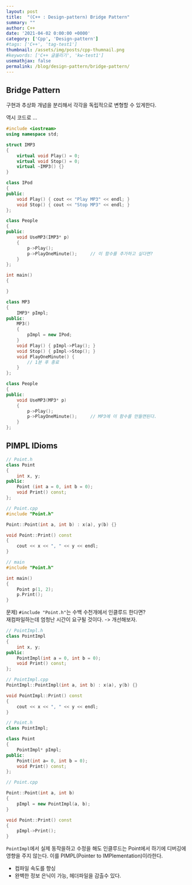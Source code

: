 ```yaml
---
layout: post
title:  "(C++ : Design-pattern) Bridge Pattern"
summary: ""
author: C++
date: '2021-04-02 0:00:00 +0000'
category: ['Cpp', 'Design-pattern']
#tags: ['C++', 'tag-test1']
thumbnail: /assets/img/posts/cpp-thumnail.png
#keywords: ['C++ 글올리기', 'kw-test1']
usemathjax: false
permalink: /blog/design-pattern/bridge-pattern/
---
```


## Bridge Pattern

구현과 추상화 개념을 분리해서 각각을 독립적으로 변형할 수 있게한다.

역시 코드로 ...

```cpp
#include <iostream>
using namespace std;

struct IMP3
{
    virtual void Play() = 0;
    virtual void Stop() = 0;
    virtual ~IMP3() {}
}

class IPod
{
public:
    void Play() { cout << "Play MP3" << endl; }
    void Stop() { cout << "Stop MP3" << endl; }
};

class People
{
public:
    void UseMP3(IMP3* p)
    {
        p->Play();
        p->PlayOneMinute();     // 이 함수를 추가하고 싶다면?
    }
};

int main()
{

}
```

```cpp
class MP3
{
    IMP3* pImpl;
public:
    MP3()
    {
        pImpl = new IPod;
    }
    void Play() { pImpl->Play(); }
    void Stop() { pImpl->Stop(); }
    void PlayOneMinute() {
        // 1분 후 종료
    }
};

class People
{
public:
    void UseMP3(MP3* p)
    {
        p->Play();
        p->PlayOneMinute();     // MP3에 이 함수를 만들면된다.
    }
};
```

## PIMPL IDioms

```cpp
// Point.h
class Point
{
    int x, y;
public:
    Point (int a = 0, int b = 0);
    void Print() const;
};
```

```cpp
// Point.cpp
#include "Point.h"

Point::Point(int a, int b) : x(a), y(b) {}

void Point::Print() const
{
    cout << x << ", " << y << endl;
}
```

```cpp
// main
#include "Point.h"

int main()
{
    Point p(1, 2);
    p.Print();
}
```

문제) `#include "Point.h"`는 수백 수천개에서 인클루드 한다면?<br>
재컴파일하는데 엄청난 시간이 요구될 것이다. -> 개선해보자.<br>

```cpp
// PointImpl.h
class PointImpl
{
    int x, y;
public:
    PointImpl(int a = 0, int b = 0);
    void Print() const;
};
```

```cpp
// PointImpl.cpp
PointImpl::PointImpl(int a, int b) : x(a), y(b) {}

void PointImpl::Print() const
{
    cout << x << ", " << y << endl;
}
```

```cpp
// Point.h
class PointImpl;

class Point
{
    PointImpl* pImpl;
public:
    Point(int a= 0, int b = 0);
    void Print() const;
};
```

```cpp
// Point.cpp

Point::Point(int a, int b)
{
    pImpl = new PointImpl(a, b);
}

void Point::Print() const
{
    pImpl->Print();
}
```

`PointImpl`에서 실제 동작을하고 수정을 해도 인클루드는 Point에서 하기에 디버깅에 영향을 주지 않는다.
이를 PIMPL(Pointer to IMPlementation)이라한다.

* 컴파일 속도를 향싱
* 완벽한 정보 은닉이 가능, 헤더파일을 감출수 있다.